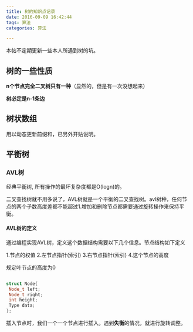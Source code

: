 ```yaml
---
title: 树的知识点记录
date: 2016-09-09 16:42:44
tags: 算法
categories: 算法 

---
```


本帖不定期更新一些本人所遇到树的坑。

## 树的一些性质

**n个节点完全二叉树只有一种**（显然的，但是有一次没想起来）

**树必定是n-1条边**


## 树状数组
用以动态更新前缀和，已另外开贴说明。

## 平衡树

### AVL树
经典平衡树, 所有操作的最坏复杂度都是O(logn)的。

二叉查找树就不用多说了，AVL树就是一个平衡的二叉查找树。avl树种，任何节点的两个子数高度差都不能超过1.增加和删除节点都需要通过旋转操作来保持平衡。

#### AVL树的定义

通过编程实现AVL树，定义这个数据结构需要以下几个信息。节点结构如下定义

1.节点的权值
2.左节点指针(索引)
3.右节点指针(索引)
4.这个节点的高度

规定叶节点的高度为0

``` c++

struct Node{
 Node_t left;
 Node_t right;
 int height;
 Type data;
};

```

插入节点时，我们一个一个节点进行插入。遇到**失衡**的情况，就进行旋转调整。